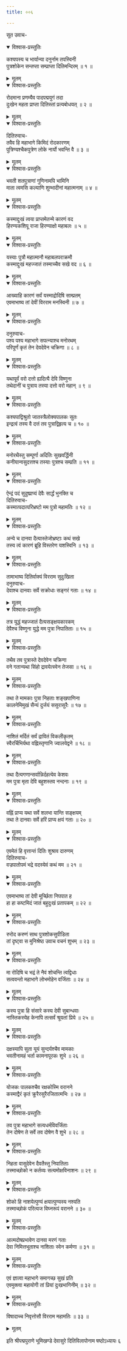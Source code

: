```yaml
---
title: ००६

---
```

सूत उवाच-  

<details open><summary>विश्वास-प्रस्तुतिः</summary>

कश्यपस्य च भार्यान्या दनुर्नाम तपस्विनी  
पुत्रशोकेन सन्तप्ता सम्प्राप्ता दितिमन्दिरम् ॥ १ ॥
</details>

<details><summary>मूलम्</summary>

कश्यपस्य च भार्यान्या दनुर्नाम तपस्विनी  
पुत्रशोकेन सन्तप्ता सम्प्राप्ता दितिमन्दिरम् ॥ १ ॥
</details>



<details open><summary>विश्वास-प्रस्तुतिः</summary>

रोदमाना प्रणम्यैव पादपद्मयुगं तदा  
दुःखेन महता प्राप्ता दितिस्तां प्रत्यबोधयत् ॥ २ ॥
</details>

<details><summary>मूलम्</summary>

रोदमाना प्रणम्यैव पादपद्मयुगं तदा  
दुःखेन महता प्राप्ता दितिस्तां प्रत्यबोधयत् ॥ २ ॥
</details>



<details open><summary>विश्वास-प्रस्तुतिः</summary>

दितिरुवाच-  
तवैव हि महाभागे किमिदं रोदकारणम्  
पुत्रिण्यश्चैकपुत्रेण लोके नार्यो भवन्ति वै ॥ ३ ॥
</details>

<details><summary>मूलम्</summary>

दितिरुवाच-  
तवैव हि महाभागे किमिदं रोदकारणम्  
पुत्रिण्यश्चैकपुत्रेण लोके नार्यो भवन्ति वै ॥ ३ ॥
</details>



<details open><summary>विश्वास-प्रस्तुतिः</summary>

भवती शतपुत्राणां गुणिनामपि भामिनि  
माता त्वमसि कल्याणि शुम्भादीनां महात्मनाम् ॥ ४ ॥
</details>

<details><summary>मूलम्</summary>

भवती शतपुत्राणां गुणिनामपि भामिनि  
माता त्वमसि कल्याणि शुम्भादीनां महात्मनाम् ॥ ४ ॥
</details>



<details open><summary>विश्वास-प्रस्तुतिः</summary>

कस्माद्दुःखं त्वया प्राप्तमेतन्मे कारणं वद  
हिरण्यकशिपू राजा हिरण्याक्षो महाबलः ॥ ५ ॥
</details>

<details><summary>मूलम्</summary>

कस्माद्दुःखं त्वया प्राप्तमेतन्मे कारणं वद  
हिरण्यकशिपू राजा हिरण्याक्षो महाबलः ॥ ५ ॥
</details>



<details open><summary>विश्वास-प्रस्तुतिः</summary>

यस्याः पुत्रौ महात्मानौ महाबलपराक्रमौ  
कस्माद्दुःखं महज्जातं तस्माच्चैव सखे वद ॥ ६ ॥
</details>

<details><summary>मूलम्</summary>

यस्याः पुत्रौ महात्मानौ महाबलपराक्रमौ  
कस्माद्दुःखं महज्जातं तस्माच्चैव सखे वद ॥ ६ ॥
</details>



<details open><summary>विश्वास-प्रस्तुतिः</summary>

आख्याहि कारणं सर्वं यस्माद्रोदिषि साम्प्रतम्  
एवमाभाष्य तां देवीं विरराम मनस्विनी ॥ ७ ॥
</details>

<details><summary>मूलम्</summary>

आख्याहि कारणं सर्वं यस्माद्रोदिषि साम्प्रतम्  
एवमाभाष्य तां देवीं विरराम मनस्विनी ॥ ७ ॥
</details>



<details open><summary>विश्वास-प्रस्तुतिः</summary>

दनुरुवाच-  
पश्य पश्य महाभागे सपत्न्याश्च मनोरथम्  
परिपूर्णं कृतं तेन देवदेवेन चक्रिणा ॥ ८ ॥
</details>

<details><summary>मूलम्</summary>

दनुरुवाच-  
पश्य पश्य महाभागे सपत्न्याश्च मनोरथम्  
परिपूर्णं कृतं तेन देवदेवेन चक्रिणा ॥ ८ ॥
</details>



<details open><summary>विश्वास-प्रस्तुतिः</summary>

यथापूर्वं वरो दत्तो ह्यदित्यै देवि विष्णुना  
तथेदानीं च पुत्राय तस्या दत्तो वरो महान् ॥ ९ ॥
</details>

<details><summary>मूलम्</summary>

यथापूर्वं वरो दत्तो ह्यदित्यै देवि विष्णुना  
तथेदानीं च पुत्राय तस्या दत्तो वरो महान् ॥ ९ ॥
</details>



<details open><summary>विश्वास-प्रस्तुतिः</summary>

कश्यपाद्विश्रुतो जातस्त्रैलोक्यपालकः सुतः  
इन्द्रत्वं तस्य वै दत्तं तव पुत्राद्विहृत्य च ॥ १० ॥
</details>

<details><summary>मूलम्</summary>

कश्यपाद्विश्रुतो जातस्त्रैलोक्यपालकः सुतः  
इन्द्रत्वं तस्य वै दत्तं तव पुत्राद्विहृत्य च ॥ १० ॥
</details>



<details open><summary>विश्वास-प्रस्तुतिः</summary>

मनोरथैस्तु सम्पूर्णा अदितिः सुखवर्द्धिनी  
कनीयान्वसुदत्तश्च तस्याः पुत्रश्च सम्प्रति ॥ ११ ॥
</details>

<details><summary>मूलम्</summary>

मनोरथैस्तु सम्पूर्णा अदितिः सुखवर्द्धिनी  
कनीयान्वसुदत्तश्च तस्याः पुत्रश्च सम्प्रति ॥ ११ ॥
</details>



<details open><summary>विश्वास-प्रस्तुतिः</summary>

ऐन्द्रं पदं सुदुष्प्राप्यं देवैः सार्द्धं भुनक्ति च  
दितिरुवाच-  
कस्मात्पदात्परिभ्रष्टो मम पुत्रो महामतिः ॥ १२ ॥
</details>

<details><summary>मूलम्</summary>

ऐन्द्रं पदं सुदुष्प्राप्यं देवैः सार्द्धं भुनक्ति च  
दितिरुवाच-  
कस्मात्पदात्परिभ्रष्टो मम पुत्रो महामतिः ॥ १२ ॥
</details>



<details open><summary>विश्वास-प्रस्तुतिः</summary>

अन्ये च दानवा दैत्यास्तेजोभ्रष्टाः कथं सखे  
तस्य त्वं कारणं ब्रूहि विस्तरेण यशस्विनि ॥ १३ ॥
</details>

<details><summary>मूलम्</summary>

अन्ये च दानवा दैत्यास्तेजोभ्रष्टाः कथं सखे  
तस्य त्वं कारणं ब्रूहि विस्तरेण यशस्विनि ॥ १३ ॥
</details>



<details open><summary>विश्वास-प्रस्तुतिः</summary>

तामाभाष्य दितिर्वाक्यं विरराम सुदुःखिता  
दनुरुवाच-  
देवाश्च दानवाः सर्वे सक्रोधाः सङ्गरं गताः ॥ १४ ॥
</details>

<details><summary>मूलम्</summary>

तामाभाष्य दितिर्वाक्यं विरराम सुदुःखिता  
दनुरुवाच-  
देवाश्च दानवाः सर्वे सक्रोधाः सङ्गरं गताः ॥ १४ ॥
</details>



<details open><summary>विश्वास-प्रस्तुतिः</summary>

तत्र युद्धं महज्जातं दैत्यसङ्क्षयकारकम्  
देवैश्च विष्णुना युद्धे मम पुत्रा निपातिताः ॥ १५ ॥
</details>

<details><summary>मूलम्</summary>

तत्र युद्धं महज्जातं दैत्यसङ्क्षयकारकम्  
देवैश्च विष्णुना युद्धे मम पुत्रा निपातिताः ॥ १५ ॥
</details>



<details open><summary>विश्वास-प्रस्तुतिः</summary>

तथैव तव पुत्रास्ते देवदेवेन चक्रिणा  
वने गतान्यथा सिंहो द्रावयेत्स्वेन तेजसा ॥ १६ ॥
</details>

<details><summary>मूलम्</summary>

तथैव तव पुत्रास्ते देवदेवेन चक्रिणा  
वने गतान्यथा सिंहो द्रावयेत्स्वेन तेजसा ॥ १६ ॥
</details>



<details open><summary>विश्वास-प्रस्तुतिः</summary>

तथा ते मामकाः पुत्रा निहताः शङ्खपाणिना  
कालनेमिमुखं सैन्यं दुर्जयं ससुरासुरैः ॥ १७ ॥
</details>

<details><summary>मूलम्</summary>

तथा ते मामकाः पुत्रा निहताः शङ्खपाणिना  
कालनेमिमुखं सैन्यं दुर्जयं ससुरासुरैः ॥ १७ ॥
</details>



<details open><summary>विश्वास-प्रस्तुतिः</summary>

नाशितं मर्दितं सर्वं द्रावितं विकलीकृतम्  
स्वैरर्चिभिर्यथा वह्निस्तृणानि ज्वालयेद्वने ॥ १८ ॥
</details>

<details><summary>मूलम्</summary>

नाशितं मर्दितं सर्वं द्रावितं विकलीकृतम्  
स्वैरर्चिभिर्यथा वह्निस्तृणानि ज्वालयेद्वने ॥ १८ ॥
</details>



<details open><summary>विश्वास-प्रस्तुतिः</summary>

तथा दैत्यगणान्सर्वान्निर्दहत्येव केशवः  
मम पुत्रा मृता देवि बहुशस्तव नन्दनाः ॥ १९ ॥
</details>

<details><summary>मूलम्</summary>

तथा दैत्यगणान्सर्वान्निर्दहत्येव केशवः  
मम पुत्रा मृता देवि बहुशस्तव नन्दनाः ॥ १९ ॥
</details>



<details open><summary>विश्वास-प्रस्तुतिः</summary>

वह्निं प्राप्य यथा सर्वे शलभा यान्ति सङ्क्षयम्  
तथा ते दानवाः सर्वे हरिं प्राप्य क्षयं गताः ॥ २० ॥
</details>

<details><summary>मूलम्</summary>

वह्निं प्राप्य यथा सर्वे शलभा यान्ति सङ्क्षयम्  
तथा ते दानवाः सर्वे हरिं प्राप्य क्षयं गताः ॥ २० ॥
</details>



<details open><summary>विश्वास-प्रस्तुतिः</summary>

एवमेतं हि वृत्तान्तं दितिः शुश्राव दारुणम्  
दितिरुवाच-  
वज्रपातोपमं भद्रे वदस्येवं कथं मम ॥ २१ ॥
</details>

<details><summary>मूलम्</summary>

एवमेतं हि वृत्तान्तं दितिः शुश्राव दारुणम्  
दितिरुवाच-  
वज्रपातोपमं भद्रे वदस्येवं कथं मम ॥ २१ ॥
</details>



<details open><summary>विश्वास-प्रस्तुतिः</summary>

एवमाभाष्य तां देवी मूर्च्छिता निपपात ह  
हा हा कष्टमिदं जातं बहुदुःखं प्रतापकम् ॥ २२ ॥
</details>

<details><summary>मूलम्</summary>

एवमाभाष्य तां देवी मूर्च्छिता निपपात ह  
हा हा कष्टमिदं जातं बहुदुःखं प्रतापकम् ॥ २२ ॥
</details>



<details open><summary>विश्वास-प्रस्तुतिः</summary>

रुरोद करुणं साथ पुत्रशोकसुपीडिता  
तां दृष्ट्वा स मुनिश्रेष्ठ उवाच वचनं शुभम् ॥ २३ ॥
</details>

<details><summary>मूलम्</summary>

रुरोद करुणं साथ पुत्रशोकसुपीडिता  
तां दृष्ट्वा स मुनिश्रेष्ठ उवाच वचनं शुभम् ॥ २३ ॥
</details>



<details open><summary>विश्वास-प्रस्तुतिः</summary>

मा रोदिषि च भद्रं ते नैवं शोचन्ति त्वद्विधाः  
सत्ववन्तो महाभागे लोभमोहेन वर्जिताः ॥ २४ ॥
</details>

<details><summary>मूलम्</summary>

मा रोदिषि च भद्रं ते नैवं शोचन्ति त्वद्विधाः  
सत्ववन्तो महाभागे लोभमोहेन वर्जिताः ॥ २४ ॥
</details>



<details open><summary>विश्वास-प्रस्तुतिः</summary>

कस्य पुत्रा हि संसारे कस्य देवी सुबान्धवाः  
नास्तिकस्येह केनापि तत्सर्वं श्रूयतां प्रिये ॥ २५ ॥
</details>

<details><summary>मूलम्</summary>

कस्य पुत्रा हि संसारे कस्य देवी सुबान्धवाः  
नास्तिकस्येह केनापि तत्सर्वं श्रूयतां प्रिये ॥ २५ ॥
</details>



<details open><summary>विश्वास-प्रस्तुतिः</summary>

दक्षस्यापि सुता यूयं सुन्दर्यश्चैव मामकाः  
भवतीनामहं भर्ता कामनापूरकः शुभे ॥ २६ ॥
</details>

<details><summary>मूलम्</summary>

दक्षस्यापि सुता यूयं सुन्दर्यश्चैव मामकाः  
भवतीनामहं भर्ता कामनापूरकः शुभे ॥ २६ ॥
</details>



<details open><summary>विश्वास-प्रस्तुतिः</summary>

योजकः पालकश्चैव रक्षकोस्मि वरानने  
कस्माद्वैरं कृतं क्रूरैरसुरैरजितात्मभिः ॥ २७ ॥
</details>

<details><summary>मूलम्</summary>

योजकः पालकश्चैव रक्षकोस्मि वरानने  
कस्माद्वैरं कृतं क्रूरैरसुरैरजितात्मभिः ॥ २७ ॥
</details>



<details open><summary>विश्वास-प्रस्तुतिः</summary>

तव पुत्रा महाभागे सत्यधर्मविवर्जिताः  
तेन दोषेण ते सर्वे तव दोषेण वै शुभे ॥ २८ ॥
</details>

<details><summary>मूलम्</summary>

तव पुत्रा महाभागे सत्यधर्मविवर्जिताः  
तेन दोषेण ते सर्वे तव दोषेण वै शुभे ॥ २८ ॥
</details>



<details open><summary>विश्वास-प्रस्तुतिः</summary>

निहता वासुदेवेन दैवतैस्तु निपातिताः  
तस्माच्छोको न कर्तव्यः सत्यमोक्षविनाशनः ॥ २९ ॥
</details>

<details><summary>मूलम्</summary>

निहता वासुदेवेन दैवतैस्तु निपातिताः  
तस्माच्छोको न कर्तव्यः सत्यमोक्षविनाशनः ॥ २९ ॥
</details>



<details open><summary>विश्वास-प्रस्तुतिः</summary>

शोको हि नाशयेत्पुण्यं क्षयात्पुण्यस्य नश्यति  
तस्माच्छोकं परित्यज विघ्नरूपं वरानने ॥ ३० ॥
</details>

<details><summary>मूलम्</summary>

शोको हि नाशयेत्पुण्यं क्षयात्पुण्यस्य नश्यति  
तस्माच्छोकं परित्यज विघ्नरूपं वरानने ॥ ३० ॥
</details>



<details open><summary>विश्वास-प्रस्तुतिः</summary>

आत्मदोषप्रभावेण दानवा मरणं गताः  
देवा निमित्तभूताश्च नाशिताः स्वेन कर्मणा ॥ ३१ ॥
</details>

<details><summary>मूलम्</summary>

आत्मदोषप्रभावेण दानवा मरणं गताः  
देवा निमित्तभूताश्च नाशिताः स्वेन कर्मणा ॥ ३१ ॥
</details>



<details open><summary>विश्वास-प्रस्तुतिः</summary>

एवं ज्ञात्वा महाभागे समागच्छ सुखं प्रति  
एवमुक्त्वा महायोगी तां प्रियां दुःखभागिनीम् ॥ ३२ ॥
</details>

<details><summary>मूलम्</summary>

एवं ज्ञात्वा महाभागे समागच्छ सुखं प्रति  
एवमुक्त्वा महायोगी तां प्रियां दुःखभागिनीम् ॥ ३२ ॥
</details>



<details open><summary>विश्वास-प्रस्तुतिः</summary>

विषादाच्च निवृत्तोसौ विरराम महामतिः ॥ ३३ ॥
</details>

<details><summary>मूलम्</summary>

विषादाच्च निवृत्तोसौ विरराम महामतिः ॥ ३३ ॥
</details>


इति श्रीपद्मपुराणे भूमिखण्डे देवासुरे दितिविलापोनाम षष्ठोऽध्यायः ६
